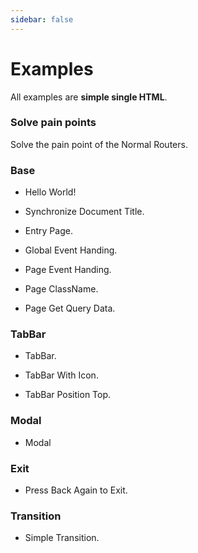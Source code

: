 ```yaml
---
sidebar: false
---
```

# Examples

<!-- ## Simple Single HTML -->
All examples are **simple single HTML**.


### Solve pain points
Solve the pain point of the Normal Routers.
<source-preview name="quick-example" />

### Base
- Hello World!
  <source-preview name="two-pages" />

<!-- - Navigator.
  <source-preview name="two-pages" /> -->

- Synchronize Document Title.
  <source-preview name="synchronize-document-title" />

- Entry Page.
  <source-preview name="entry-page" />

- Global Event Handing.
  <source-preview name="global-event-handing" />

- Page Event Handing.
  <source-preview name="page-event-handing" />

- Page ClassName.
  <source-preview name="class-name" />

- Page Get Query Data.
  <source-preview name="page-get-query" />



### TabBar
- TabBar.
  <source-preview name="tabbar" />

- TabBar With Icon.
  <source-preview name="tabbar-with-icon" />

- TabBar Position Top.
  <source-preview name="tabbar-position-top" />

### Modal
- Modal
<source-preview name="modal" />

### Exit
- Press Back Again to Exit.
<source-preview name="graceful-exit" />

### Transition
- Simple Transition.
  <source-preview name="transition-simple" />

<!-- - Transition With Amimate.css.
  <source-preview name="transition-with-amimate" />

- Transition of Tab Slide.
  <source-preview name="transition-of-tab-pages-slide" />

- Transition of Tab Slide Using CSS Var.
  <source-preview name="transition-of-tab-pages-slide-css-var" /> -->